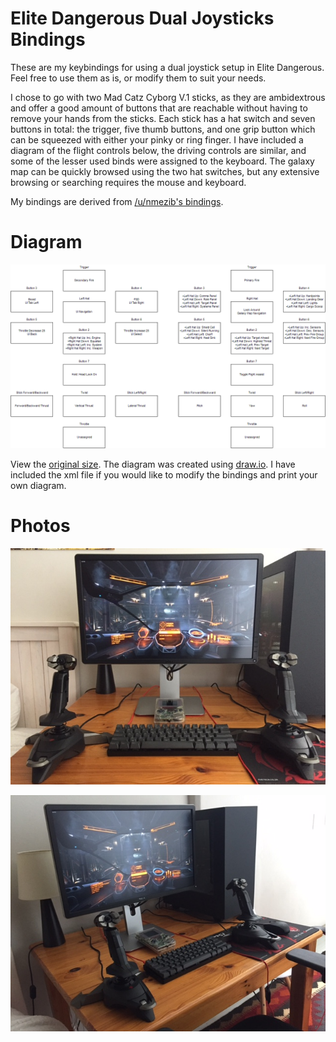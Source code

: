 # Elite Dangerous Dual Joysticks Bindings

These are my keybindings for using a dual joystick setup in Elite Dangerous. Feel free to use them as is, or modify them to suit your needs.

I chose to go with two Mad Catz Cyborg V.1 sticks, as they are ambidextrous and offer a good amount of buttons that are reachable without having to remove your hands from the sticks. Each stick has a hat switch and seven buttons in total: the trigger, five thumb buttons, and one grip button which can be squeezed with either your pinky or ring finger. I have included a diagram of the flight controls below, the driving controls are similar, and some of the lesser used binds were assigned to the keyboard. The galaxy map can be quickly browsed using the two hat switches, but any extensive browsing or searching requires the mouse and keyboard.

My bindings are derived from [/u/nmezib's bindings](https://www.reddit.com/r/EliteDangerous/comments/2s3y1w/my_dual_joystick_setup_for_elite_dangerous_or_how/).

# Diagram

![Diagram](https://raw.githubusercontent.com/francoiswnel/Elite-Dangerous-Bindings/master/Media/Diagram.png)

View the [original size](https://raw.githubusercontent.com/francoiswnel/Elite-Dangerous-Bindings/master/Media/Diagram.png). The diagram was created using [draw.io](https://www.draw.io/). I have included the xml file if you would like to modify the bindings and print your own diagram.

# Photos

![Photo 1](https://raw.githubusercontent.com/francoiswnel/Elite-Dangerous-Bindings/master/Media/Photo%201.jpg)

![Photo 2](https://raw.githubusercontent.com/francoiswnel/Elite-Dangerous-Bindings/master/Media/Photo%202.jpg)